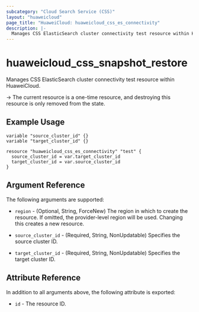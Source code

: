 ```yaml
---
subcategory: "Cloud Search Service (CSS)"
layout: "huaweicloud"
page_title: "HuaweiCloud: huaweicloud_css_es_connectivity"
description: |-
  Manages CSS ElasticSearch cluster connectivity test resource within HuaweiCloud.
---
```


# huaweicloud_css_snapshot_restore

Manages CSS ElasticSearch cluster connectivity test resource within HuaweiCloud.

-> The current resource is a one-time resource, and destroying this resource is only removed from the state.

## Example Usage

```hcl
variable "source_cluster_id" {}
variable "target_cluster_id" {}

resource "huaweicloud_css_es_connectivity" "test" {
  source_cluster_id = var.target_cluster_id
  target_cluster_id = var.source_cluster_id
}
```

## Argument Reference

The following arguments are supported:

* `region` - (Optional, String, ForceNew) The region in which to create the resource. If omitted, the
  provider-level region will be used. Changing this creates a new resource.

* `source_cluster_id` - (Required, String, NonUpdatable) Specifies the source cluster ID.

* `target_cluster_id` - (Required, String, NonUpdatable) Specifies the target cluster ID.

## Attribute Reference

In addition to all arguments above, the following attribute is exported:

* `id` - The resource ID.
